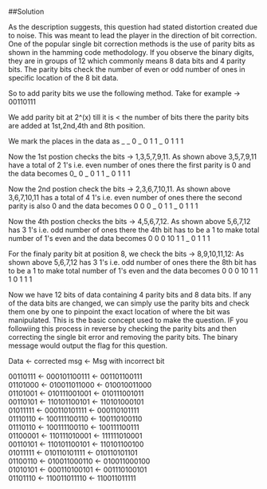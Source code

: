 ##Solution

As the description suggests, this question had stated distortion created due to noise. This was meant to lead the player in the direction of bit correction. One of the popular single 
bit correction methods is the use of parity bits as shown in the hamming code methodology. If you observe the binary digits, they are in groups of 12 which commonly means
8 data bits and 4 parity bits. The parity bits check the number of even or odd number of ones in specific location of the 8 bit data. 

So to add parity bits we use the following method. 
Take for example -> 00110111 

We add parity bit at 2^(x) till it is < the number of bits there the parity bits are added at 1st,2nd,4th and 8th position. 

We mark the places in the data as _ _ 0 _ 0 1 1 _ 0 1 1 1

Now the 1st postion checks the bits -> 1,3,5,7,9,11. 
As shown above 3,5,7,9,11 have a total of 2 1's i.e. even number of ones there the first parity is 0 and the data becomes 0_ 0 _ 0 1 1 _ 0 1 1 1

Now the 2nd postion check the bits -> 2,3,6,7,10,11.
As shown above 3,6,7,10,11 has a total of 4 1's i.e. even number of ones there the second parity is also 0 and the data becomes 0 0 0 _ 0 1 1 _ 0 1 1 1

Now the 4th postion checks the bits -> 4,5,6,7,12.
As shown above 5,6,7,12 has 3 1's i.e. odd number of ones there the 4th bit has to be a 1 to make total number of 1's even and the data becomes 0 0 0 10 1 1 _ 0 1 1 1

For the finaly parity bit at position 8, we check the bits ->  8,9,10,11,12:
As shown above 5,6,7,12 has 3 1's i.e. odd number of ones there the 8th bit has to be a 1 to make total number of 1's even and the data becomes 0 0 0 10 1 1 1 0 1 1 1

Now we have 12 bits of data containing 4 parity bits and 8 data bits. If any of the data bits are changed, we can simply use the parity bits and check them one by one to pinpoint the 
exact location of where the bit was manipulated. This is the basic concept used to make the question. IF you followiing this process in reverse by checking the parity bits and then 
correcting the single bit error and removing the parity bits. The binary message would output the flag for this question.


Data          <-         corrected msg      <- Msg with incorrect bit                  

00110111     <-   000101100111  <- 001101100111 <br> 
01101000     <-   010011011000  <- 010010011000  <br>
01101001     <-   010111001001  <- 010111001011 <br>
00110101     <-   110101100101  <- 110101000101<br>
01011111     <-   000110101111  <- 000110101111<br>
01110110     <-   100111100110  <- 100110100110<br>
01110110     <-   100111100110  <- 100111100111<br>
01100001     <-   110111010001  <- 111111010001<br>
00110101     <-   110101100101  <- 110101100100<br>
01011111     <-   010110101111  <- 010110101101<br>
01100110     <-   010011000110  <- 010011000100<br>
01010101     <-   000110100101  <- 001110100101<br>
01101110     <-   110011011110  <- 110011011111 <br>
